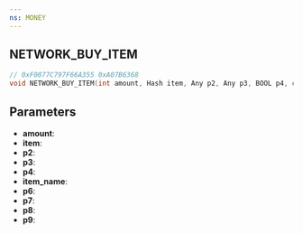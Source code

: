 ```yaml
---
ns: MONEY
---
```

## NETWORK_BUY_ITEM

```c
// 0xF0077C797F66A355 0xA07B6368
void NETWORK_BUY_ITEM(int amount, Hash item, Any p2, Any p3, BOOL p4, char* item_name, Any p6, Any p7, Any p8, BOOL p9);
```


## Parameters
* **amount**: 
* **item**: 
* **p2**: 
* **p3**: 
* **p4**: 
* **item_name**: 
* **p6**: 
* **p7**: 
* **p8**: 
* **p9**: 

